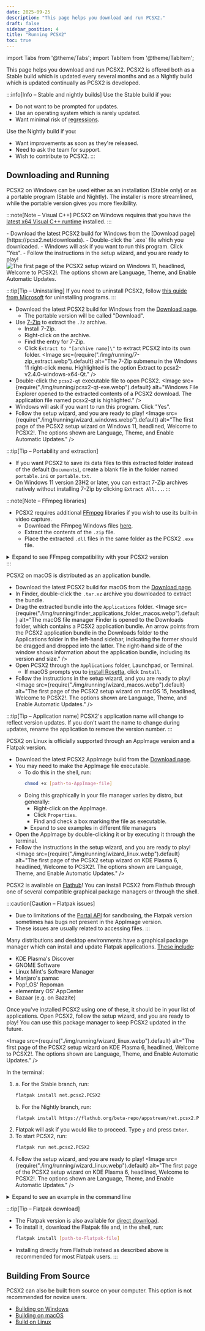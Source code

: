 ```yaml
---
date: 2025-09-25
description: "This page helps you download and run PCSX2."
draft: false
sidebar_position: 4
title: "Running PCSX2"
toc: true
---
```


import Tabs from '@theme/Tabs';
import TabItem from '@theme/TabItem';

This page helps you download and run PCSX2. PCSX2 is offered both as a Stable build which is updated every several months and as a Nightly build which is updated continually as PCSX2 is developed.

:::info[Info – Stable and nightly builds]
Use the Stable build if you:

- Do not want to be prompted for updates.
- Use an operating system which is rarely updated.
- Want minimal risk of [regressions](https://en.wikipedia.org/wiki/Software_regression).

Use the Nightly build if you:

- Want improvements as soon as they're released.
- Need to ask the team for support.
- Wish to contribute to PCSX2.
  :::

## Downloading and Running

<Tabs queryString="os">
<TabItem value="windows" label="Windows" default>

PCSX2 on Windows can be used either as an installation (Stable only) or as a portable program (Stable and Nightly). The installer is more streamlined, while the portable version gives you more flexibility.

:::note[Note – Visual C++]
PCSX2 on Windows requires that you have the [latest x64 Visual C++ runtime](https://learn.microsoft.com/en-us/cpp/windows/latest-supported-vc-redist?#latest-microsoft-visual-c-redistributable-version) installed.
:::

<Tabs queryString="format">
<TabItem value="installer" label="Installer" default>
- Download the latest PCSX2 build for Windows from the [Download page](https://pcsx2.net/downloads).
- Double-click the `.exe` file which you downloaded.
- Windows will ask if you want to run this program. Click "Yes".
- Follow the instructions in the setup wizard, and you are ready to play!
  <Image
  src={require("./img/running/wizard_windows.webp").default}
  alt="The first page of the PCSX2 setup wizard on Windows 11, headlined, Welcome to PCSX2!. The options shown are Language, Theme, and Enable Automatic Updates."
  />

:::tip[Tip – Uninstalling]
If you need to uninstall PCSX2, follow [this guide from Microsoft](https://support.microsoft.com/en-us/windows/uninstall-or-remove-apps-and-programs-in-windows-4b55f974-2cc6-2d2b-d092-5905080eaf98) for uninstalling programs.
:::

</TabItem>
<TabItem value="portable" label="Portable">

- Download the latest PCSX2 build for Windows from the [Download page](https://pcsx2.net/downloads).
  - The portable version will be called "Download".
- Use [7-Zip](https://www.7-zip.org/download.html) to extract the `.7z` archive.
  - Install 7-Zip.
  - Right-click on the archive.
  - Find the entry for 7-Zip.
  - Click `Extract to "[archive name]\"` to extract PCSX2 into its own folder.
    <Image
    src={require("./img/running/7-zip_extract.webp").default}
    alt="The 7-Zip submenu in the Windows 11 right-click menu. Highlighted is the option Extract to pcsx2-v2.4.0-windows-x64-Qt\."
    />
- Double-click the `pcsx2-qt` executable file to open PCSX2.
  <Image
  src={require("./img/running/pcsx2-qt-exe.webp").default}
  alt="Windows File Explorer opened to the extracted contents of a PCSX2 download. The application file named pcsx2-qt is highlighted."
  />
- Windows will ask if you want to run this program. Click "Yes".
- Follow the setup wizard, and you are ready to play!
  <Image
  src={require("./img/running/wizard_windows.webp").default}
  alt="The first page of the PCSX2 setup wizard on Windows 11, headlined, Welcome to PCSX2!. The options shown are Language, Theme, and Enable Automatic Updates."
  />

:::tip[Tip – Portability and extraction]

- If you want PCSX2 to save its data files to this extracted folder instead of the default (`Documents`), create a blank file in the folder named `portable.ini` or `portable.txt`.
- On Windows 11 version 23H2 or later, you can extract 7-Zip archives natively without installing 7-Zip by clicking `Extract All...`.
  :::

</TabItem>
</Tabs>

:::note[Note – FFmpeg libraries]

- PCSX2 requires additional [FFmpeg](https://en.wikipedia.org/wiki/FFmpeg) libraries if you wish to use its built-in video capture.
  - Download the FFmpeg Windows files [here](https://github.com/PCSX2/pcsx2-windows-dependencies/releases/tag/FFMPEG).
  - Extract the contents of the `.zip` file.
  - Place the extracted `.dll` files in the same folder as the PCSX2 `.exe` file.

<details>
  <summary>Expand to see FFmpeg compatibility with your PCSX2 version</summary>
  | FFmpeg Version | Compatible PCSX2 Versions | Direct Download  |
  | :--------------| :--------------------------|:-----------------:|
  | v8.0           | ≥ v2.5.142                 | <a href="https://github.com/PCSX2/pcsx2-windows-dependencies/releases/download/FFMPEG/ffmpeglibs-8.0.7z">📁</a> |
  | v7.0.2         | v2.1.138 – v2.5.141        | <a href="https://github.com/PCSX2/pcsx2-windows-dependencies/releases/download/FFMPEG/ffmpeglibs-7.0.2.7z">📁</a>
  | v6.0.7         | v1.7.4585 – v2.1.137       | <a href="https://github.com/PCSX2/pcsx2-windows-dependencies/releases/download/FFMPEG/ffmpeglibs-6.0.7.7z">📁</a>
</details>
        :::

</TabItem>
<TabItem value="macos" label="macOS">

PCSX2 on macOS is distributed as an application bundle.

- Download the latest PCSX2 build for macOS from the [Download page](https://pcsx2.net/downloads).
- In Finder, double-click the `.tar.xz` archive you downloaded to extract the bundle.
- Drag the extracted bundle into the `Applications` folder.
  <Image
  src={require("./img/running/finder_applications_folder_macos.webp").default}
  alt="The macOS file manager Finder is opened to the Downloads folder, which contains a PCSX2 application bundle. An arrow points from the PCSX2 application bundle in the Downloads folder to the Applications folder in the left-hand sidebar, indicating the former should be dragged and dropped into the latter. The right-hand side of the window shows information about the application bundle, including its version and size."
  />
- Open PCSX2 through the `Applications` folder, Launchpad, or Terminal.
  - If macOS prompts you to [install Rosetta](https://support.apple.com/en-us/102527), click `Install`.
- Follow the instructions in the setup wizard, and you are ready to play!
  <Image
  src={require("./img/running/wizard_macos.webp").default}
  alt="The first page of the PCSX2 setup wizard on macOS 15, headlined, Welcome to PCSX2!. The options shown are Language, Theme, and Enable Automatic Updates."
  />

:::tip[Tip – Application name]
PCSX2's application name will change to reflect version updates. If you don't want the name to change during updates, rename the application to remove the version number.
:::

</TabItem>
<TabItem value="linux" label="Linux">

PCSX2 on Linux is officially supported through an AppImage version and a Flatpak version.

<Tabs queryString="format">
<TabItem value="appimage" label="AppImage" default>

- Download the latest PCSX2 AppImage build from the [Download page](https://pcsx2.net/downloads).
- You may need to make the AppImage file executable.
  - To do this in the shell, run:
    ```bash
    chmod +x [path-to-AppImage-file]
    ```
  - Doing this graphically in your file manager varies by distro, but generally:
    - Right-click on the AppImage.
    - Click `Properties`.
    - Find and check a box marking the file as executable.
    <details>
      <summary>Expand to see examples in different file managers</summary>
      <Tabs queryString="environment">
      <TabItem value="kde" label="KDE – Dolphin" default>
        <Image
        src={require("./img/running/mark_executable_kde.webp").default}
        alt="The KDE properties window for PCSX2.AppImage. The option Allow executing file as program is toggled on."
        />
      </TabItem>
      <TabItem value="gnome" label="GNOME – Files">
        <Image
        src={require("./img/running/mark_executable_gnome.webp").default}
        alt="The GNOME properties window for PCSX2.AppImage. The option Executable as Program is toggled on."
        />
      </TabItem>
      <TabItem value="cinnamon" label="Cinnamon – Nemo">
        <Image
        src={require("./img/running/mark_executable_cinnamon.webp").default}
        alt="The Cinnamon properties window for PCSX2.AppImage. The option Allow executing file as program is toggled on."
        />
      </TabItem>
      </Tabs>
    </details>
- Open the AppImage by double-clicking it or by executing it through the terminal.
- Follow the instructions in the setup wizard, and you are ready to play!
  <Image
  src={require("./img/running/wizard_linux.webp").default}
  alt="The first page of the PCSX2 setup wizard on KDE Plasma 6, headlined, Welcome to PCSX2!. The options shown are Language, Theme, and Enable Automatic Updates."
  />

</TabItem>
<TabItem value="flatpak" label="Flatpak">

PCSX2 is available on [Flathub](https://flathub.org/apps/net.pcsx2.PCSX2)! You can install PCSX2 from Flathub through one of several compatible graphical package managers or through the shell.

:::caution[Caution – Flatpak issues]

- Due to limitations of the [Portal API](https://docs.flatpak.org/en/latest/portal-api-reference.html) for sandboxing, the Flatpak version sometimes has bugs not present in the AppImage version.
- These issues are usually related to accessing files.
  :::

<Tabs queryString="interface">
<TabItem value="graphical" label="Graphical" default>

Many distributions and desktop environments have a graphical package manager which can install and update Flatpak applications. [These include](https://flatpak.org/setup/):

- KDE Plasma's Discover
- GNOME Software
- Linux Mint's Software Manager
- Manjaro's pamac
- Pop!\_OS' Repoman
- elementary OS' AppCenter
- Bazaar (e.g. on Bazzite)

Once you've installed PCSX2 using one of these, it should be in your list of applications. Open PCSX2, follow the setup wizard, and you are ready to play! You can use this package manager to keep PCSX2 updated in the future.

<Image
src={require("./img/running/wizard_linux.webp").default}
alt="The first page of the PCSX2 setup wizard on KDE Plasma 6, headlined, Welcome to PCSX2!. The options shown are Language, Theme, and Enable Automatic Updates."
/>

</TabItem>
<TabItem value="shell" label="Shell">

In the terminal:

1.  a. For the Stable branch, run:
    ```bash
    flatpak install net.pcsx2.PCSX2
    ```
    b. For the Nightly branch, run:
    ```bash
    flatpak install https://flathub.org/beta-repo/appstream/net.pcsx2.PCSX2.flatpakref
    ```
2.  Flatpak will ask if you would like to proceed. Type `y` and press `Enter`.
3.  To start PCSX2, run:
    ```bash
    flatpak run net.pcsx2.PCSX2
    ```
4.  Follow the setup wizard, and you are ready to play!
    <Image
    src={require("./img/running/wizard_linux.webp").default}
    alt="The first page of the PCSX2 setup wizard on KDE Plasma 6, headlined, Welcome to PCSX2!. The options shown are Language, Theme, and Enable Automatic Updates."
    />

<details>
 <summary>Expand to see an example in the command line</summary>
 <p>Stable branch:</p>
  ```shell-session
  $ flatpak install net.pcsx2.PCSX2
  Looking for matches…
  
  net.pcsx2.PCSX2 permissions:
      ipc       network       fallback-x11       pulseaudio
      wayland   x11           devices            file access [1]
      dbus access [2]
  
      [1] xdg-config/kdeglobals:ro
      [2] com.canonical.AppMenu.Registrar, org.freedesktop.ScreenSaver,
          org.kde.KGlobalSettings, org.kde.kconfig.notify, org.kde.kdeconnect
  
          ID                     Branch         Op          Remote          Download
   1. [✓] net.pcsx2.PCSX2        stable         i           flathub         31.6 MB / 38.4 MB
  
  Proceed with these changes to the system installation? [Y/n]: y
  
  Installing… ████████████████████ 100%  31.6 MB/s
  Installation complete.
  
  $ flatpak run net.pcsx2.PCSX2
  [    0.1094] Loaded translation file for language en-US
  [    0.1103] PCSX2 v2.4.0
  [    0.1103] Savestate version: 0x9a540000
  
  ...
  ```
  <p>Nightly branch:</p>
  ```shell-session
  $ flatpak install https://flathub.org/beta-repo/appstream/net.pcsx2.PCSX2.flatpakref
  
  net.pcsx2.PCSX2 permissions:
      ipc       network       fallback-x11       pulseaudio
      wayland   x11           devices            file access [1]
      dbus access [2]
  
      [1] xdg-config/kdeglobals:ro
      [2] com.canonical.AppMenu.Registrar, org.freedesktop.ScreenSaver,
          org.kde.KGlobalSettings, org.kde.kconfig.notify, org.kde.kdeconnect
  
          ID                     Branch         Op          Remote          Download
   1. [✓] net.pcsx2.PCSX2        beta           i           flathub-beta    37.3 MB / 46.5 MB
  
  Proceed with these changes to the system installation? [Y/n]: y
  
  Installing… ████████████████████ 100%  18.7 MB/s
  Installation complete.
  
  $ flatpak run net.pcsx2.PCSX2
  [    0.1332] Loaded translation file for language en-US
  [    0.1342] PCSX2 v2.5.162
  [    0.1343] Savestate version: 0x9a540000
  
  ...
  ```
</details>
</TabItem>
</Tabs>

:::tip[Tip – Flatpak download]

- The Flatpak version is also available for [direct download](https://pcsx2.net/downloads).
- To install it, download the Flatpak file and, in the shell, run:
  ```bash
  flatpak install [path-to-Flatpak-file]
  ```
- Installing directly from Flathub instead as described above is recommended for most Flatpak users.
  :::

</TabItem>
</Tabs>
</TabItem>
</Tabs>

## Building From Source

PCSX2 can also be built from source on your computer. This option is not recommended for novice users.

- [Building on Windows](../advanced/building.md#building-on-windows)
- [Building on macOS](../advanced/building.md#building-on-macos)
- [Build on Linux](../advanced/building.md#building-on-linux)
